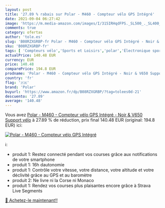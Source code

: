 ```yaml
---
layout: post
title: '27.89 % rabais sur Polar - M460 - Compteur vélo GPS Intégré'
date: 2021-09-04 06:27:42
image: 'https://m.media-amazon.com/images/I/315IRHqdFPS._SL500_._SL400_.jpg'
comments: true
category: ofertas
author: 'tole.es'
slug: 'B08RZXGRBP-fr Polar - M460 - Compteur vélo GPS Intégré - Noir & V650...'
sku: 'B08RZXGRBP-fr'
tags: [ 'Compteurs vélo','Sports et Loisirs','polar','Électronique sportive', ]
actualPrice: 140.48 EUR
currency: EUR
price: 140.48
comparePrice: 194.8 EUR
prodname: 'Polar - M460 - Compteur vélo GPS Intégré - Noir & V650 Support vélo'
country: 'fr'
flag: '🇫🇷'
brand: 'Polar'
buyurl: 'https://www.amazon.fr/dp/B08RZXGRBP/?tag=tolees0d-21'
descuento: '27.89'
average: '140.48'
---
```


Vous avez [Polar - M460 - Compteur vélo GPS Intégré - Noir & V650 Support vélo](https://www.amazon.fr/dp/B08RZXGRBP/?tag=tolees0d-21)  à  27.89 % de réduction, prix final  140.48 EUR (original: 194.8 EUR) ici:

[![Polar - M460 - Compteur vélo GPS Intégré](https://m.media-amazon.com/images/I/315IRHqdFPS._SL500_._SL400_.jpg)](https://www.amazon.fr/dp/B08RZXGRBP/?tag=tolees0d-21)

ℹ️:

- produit 1: Restez connecté pendant vos courses grâce aux notifications de votre smartphone
- produit 1: 16h dautonomie
- produit 1: Contrôle votre vitesse, votre distance, votre altitude et votre déclivité grâce au GPS et au baromètre
- produit 2: Ne livre ni la Corse ni Monaco
- produit 1: Rendez vos courses plus plaisantes encore grâce à Strava Live Segments

[🛒 Achetez-le maintenant!!](https://www.amazon.fr/dp/B08RZXGRBP/?tag=tolees0d-21)
